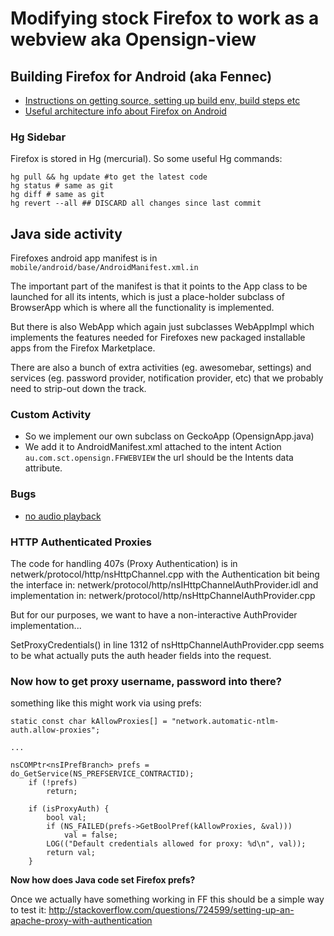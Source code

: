 # Modifying stock Firefox to work as a webview aka Opensign-view

## Building Firefox for Android (aka Fennec)

* [Instructions on getting source, setting up build env, build steps etc](https://wiki.mozilla.org/Mobile/Fennec/Android)
* [Useful architecture info about Firefox on Android](https://wiki.mozilla.org/Fennec/NativeUI)

### Hg Sidebar

Firefox is stored in Hg (mercurial). So some useful Hg commands:
``` 
hg pull && hg update #to get the latest code
hg status # same as git
hg diff # same as git 
hg revert --all ## DISCARD all changes since last commit
```

## Java side activity

Firefoxes android app manifest is in ```mobile/android/base/AndroidManifest.xml.in```

The important part of the manifest is that it points to the App class to be launched for all its intents, which is just a place-holder subclass of BrowserApp which is where all the functionality is implemented. 

But there is also WebApp which again just subclasses WebAppImpl which implements the features needed for Firefoxes new packaged installable apps from the Firefox Marketplace.

There are also a bunch of extra activities (eg. awesomebar, settings) and services (eg. password provider, notification provider, etc) that we probably need to strip-out down the track.

### Custom Activity

* So we implement our own subclass on GeckoApp (OpensignApp.java)
* We add it to AndroidManifest.xml attached to the intent Action ```au.com.sct.opensign.FFWEBVIEW``` the url should be the Intents data attribute.

### Bugs

* [no audio playback](https://bugzilla.mozilla.org/show_bug.cgi?id=879651)

### HTTP Authenticated Proxies

The code for handling 407s (Proxy Authentication) is in netwerk/protocol/http/nsHttpChannel.cpp with the Authentication bit being the interface in: netwerk/protocol/http/nsIHttpChannelAuthProvider.idl and implementation in: netwerk/protocol/http/nsHttpChannelAuthProvider.cpp

But for our purposes, we want to have a non-interactive AuthProvider implementation...

SetProxyCredentials() in line 1312 of nsHttpChannelAuthProvider.cpp seems to be what actually puts the auth header fields into the request.

### Now how to get proxy username, password into there?

something like this might work via using prefs:
```
static const char kAllowProxies[] = "network.automatic-ntlm-auth.allow-proxies";

...

nsCOMPtr<nsIPrefBranch> prefs = do_GetService(NS_PREFSERVICE_CONTRACTID);
    if (!prefs)
        return;

    if (isProxyAuth) {
        bool val;
        if (NS_FAILED(prefs->GetBoolPref(kAllowProxies, &val)))
            val = false;
        LOG(("Default credentials allowed for proxy: %d\n", val));
        return val;
    }
```

__Now how does Java code set Firefox prefs?__

Once we actually have something working in FF this should be a simple way to test it: http://stackoverflow.com/questions/724599/setting-up-an-apache-proxy-with-authentication
